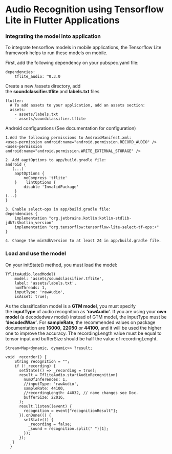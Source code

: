 # Audio Recognition using Tensorflow Lite in Flutter Applications

### Integrating the model into application
To integrate tensorflow models in mobile applications, the Tensorflow Lite framework helps to run these models on mobile. 

First, add the following dependency on your pubspec.yaml file:
```
dependencies:
	tflite_audio: ^0.3.0
```

Create a new /assets directory, add the **soundclassifier.tflite** and **labels.txt** files 

```
flutter:
  # To add assets to your application, add an assets section:
  assets:
    - assets/labels.txt
    - assets/soundclassifier.tflite
```


Android configurations (See documentation for configuration)
```
1.Add the following permissions to AndroidManifest.xml:
<uses-permission android:name="android.permission.RECORD_AUDIO" />
<uses-permission android:name="android.permission.WRITE_EXTERNAL_STORAGE" />

2. Add aaptOptions to app/build.gradle file:
android {
   (...)
    aaptOptions {
        noCompress 'tflite'
    }    lintOptions {
        disable 'InvalidPackage'
    }
(...)
}

3. Enable select-ops in app/build.gradle file:
dependencies {
    implementation "org.jetbrains.kotlin:kotlin-stdlib-jdk7:$kotlin_version"
    implementation "org.tensorflow:tensorflow-lite-select-tf-ops:+"
}

4. Change the minSdkVersion to at least 24 in app/build.gradle file.
```

### Load and use the model
On your initState() method, you must load the model:
```
TfliteAudio.loadModel(
    model: 'assets/soundclassifier.tflite',
    label: 'assets/labels.txt',
    numThreads: 1,
    inputType: 'rawAudio',
    isAsset: true);

```

As the classification model is a **GTM model**, you must specify the **inputType** of audio recognition as **‘rawAudio’**. If you are using your **own model** (a decodedwav model) instead of GTM model, the inputType must be **‘decodedWav’**. For **sampleRate**, the recommended values on package documentation are **16000**, **22050** or **44100**, and it will be used the higher one to improve the accuracy. The recordingLength value must be equal to tensor input and bufferSize should be half the value of recordingLenght.
```
Stream<Map<dynamic, dynamic>> ?result;
```

```
void _recorder() {
    String recognition = "";
    if (!_recording) {
      setState(() => _recording = true);
      result = TfliteAudio.startAudioRecognition(
        numOfInferences: 1,
        //inputType: 'rawAudio',
        sampleRate: 44100,
        //recordingLength: 44032, // name changes see Doc.
        bufferSize: 22016,
      );
      result.listen((event) {
        recognition = event["recognitionResult"];
      }).onDone(() {
        setState(() {
          _recording = false;
          _sound = recognition.split(" ")[1];
        });
      });
   }
  } 

```






